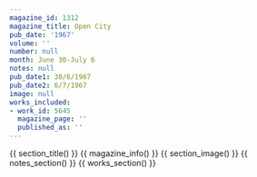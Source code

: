 ```yaml
---
magazine_id: 1312
magazine_title: Open City
pub_date: '1967'
volume: ''
number: null
month: June 30-July 6
notes: null
pub_date1: 30/6/1967
pub_date2: 6/7/1967
image: null
works_included:
- work_id: 5645
  magazine_page: ''
  published_as: ''
---
```


{{ section_title() }}
{{ magazine_info() }}
{{ section_image() }}
{{ notes_section() }}
{{ works_section() }}
